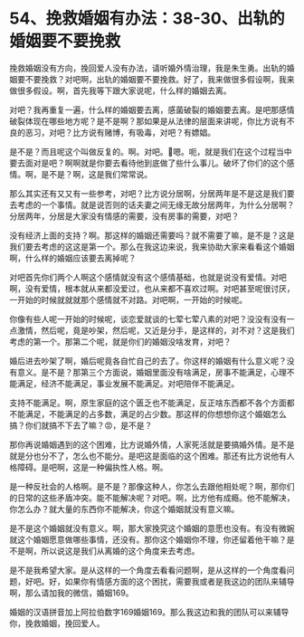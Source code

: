 # 54、挽救婚姻有办法：38-30、出轨的婚姻要不要挽救

挽救婚姻没有方向，挽回爱人没有办法，请听婚外情治理，我是朱生勇。出轨的婚姻要不要挽救？对吧啊，出轨的婚姻要不要挽救。好了，我来做很多假设啊，我来做很多假设。啊，首先我等下跟大家说呢，什么样的婚姻去离。

对吧？我再重复一遍，什么样的婚姻要去离，感菌破裂的婚姻要去离。是吧那感情破裂体现在哪些地方呢？是不是啊？那如果是从法律的层面来讲呢，你比方说有不良的恶习，对吧？比方说有赌博，有吸毒，对吧？有嫖娼。

是不是？而且呢这个叫做反复的。啊。对吧。🤧嗯。呃，就是我们在这个过程当中要去面对是吧？啊啊就是你要去看待他到底做了些什么事儿。破坏了你们的这个感情。啊，是不是？啊，这是我们常常说。

那么其实还有又又有一些参考，对吧？比方说分居啊，分居两年是不是这是我们要去考虑的一个事情。就是说否则的话夫妻之间无缘无故分居两年，为什么分居啊？分居两年，分居是大家没有情感的需要，没有房事的需要，对吧？

没有经济上面的支持？啊。那这样的婚姻还需要吗？就不需要了嘛，是不是？这是我们要去考虑的这这是第一个。那么在我这边来说，我来协助大家来看看这个婚姻啊，什么样的婚姻应该要去离掉呢？

对吧首先你们两个人啊这个感情就没有这个感情基础，也就是说没有爱情。对吧啊，没有爱情，根本就从来都没爱过，也从来都不喜欢过啊。对吧甚至呢很讨厌，一开始的时候就就就那个感情就不对路。对吧啊，一开始的时候呢。

你像有些人呢一开始的时候呢，谈恋爱就谈的七荤七荤八素的对吧？没没有没有一点激情，然后呢，竟是吵架，然后呢，又近是分手，是这样的，对不对？这是我们考虑的第一个。那第二个呢，就是你们的婚姻没啥发育，对吧？

婚后进去吵架了啊，婚后呢竟各自忙自己的去了。你这样的婚姻有什么意义呢？没有意义。是不是？那第三个方面说，婚姻里面没有啥满足，房事不能满足，心理不能满足，经济不能满足，事业发展不能满足。对吧陪伴不能满足。

支持不能满足。啊，原生家庭的这个匮乏也不能满足，反正啥东西都不各个方面都不能满足，不能满足的占多数，满足的占少数。那这样的你想想你这个婚姻怎么搞？你们就搞不下去了嘛？😡，是不是？

那你再说婚姻遇到的这个困难，比方说婚外情，人家死活就是要搞婚外情。是不是就是分也分不了，怎么也不能分。是吧这是面临的这个困难。那还有比方说他有人格障碍。是吧啊，这是一种偏执性人格。啊。

是一种反社会的人格啊。是不是？那像这种人，你怎么去跟他相处呢？啊，那你们的日常的这些矛盾冲突。能不能解决呢？对吧。啊，比方他有成瘾。他不能解决，你怎么办？就大量的东西你不能解决，你这个婚姻就没有意义嘛。

是不是这个婚姻就没有意义。啊，那大家挽究这个婚姻的意愿也没有。有没有微婉就这个婚姻愿意做哪些事情，还没有。那你这个婚姻你不理，你还留着他干嘛？是不是啊，所以说这是我们从离婚的这个角度来去考虑。

是不是我希望大家。是从这样的一个角度去看看问题啊，是从这样的一个角度看问题，好吧。好，如果你有情感方面的这个困扰，需要我或者是我这边的团队来辅导啊，那么请加我的微信，婚姻169。

婚姻的汉语拼音加上阿拉伯数字169婚姻169。那么我这边和我的团队可以来辅导你，挽救婚姻，挽回爱人。